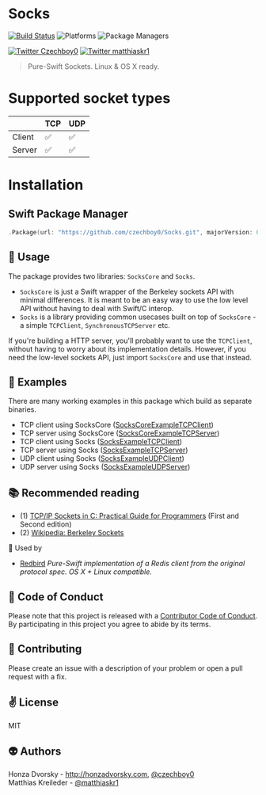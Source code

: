 # Socks

[![Build Status](https://travis-ci.org/czechboy0/Socks.svg?branch=master)](https://travis-ci.org/czechboy0/Socks)
![Platforms](https://img.shields.io/badge/platforms-Linux%20%7C%20OS%20X-blue.svg)
![Package Managers](https://img.shields.io/badge/package%20managers-swiftpm-yellow.svg)

[![Twitter Czechboy0](https://img.shields.io/badge/twitter-czechboy0-green.svg)](http://twitter.com/czechboy0)
[![Twitter matthiaskr1](https://img.shields.io/badge/twitter-matthiaskr1-green.svg)](http://twitter.com/matthiaskr1)

> Pure-Swift Sockets. Linux & OS X ready.

# Supported socket types

| | TCP | UDP |
| --- | --- | --- |
| Client | ✅ | ✅ | 
| Server | ✅ | ✅ |

# Installation

## Swift Package Manager

```swift
.Package(url: "https://github.com/czechboy0/Socks.git", majorVersion: 0, minor: 3)
```

:wrench: Usage
------------
The package provides two libraries: `SocksCore` and `Socks`.
- `SocksCore` is just a Swift wrapper of the Berkeley sockets API with minimal differences. It is meant to be an easy way to use the low level API without having to deal with Swift/C interop.
- `Socks` is a library providing common usecases built on top of `SocksCore` - a simple `TCPClient`, `SynchronousTCPServer` etc.

If you're building a HTTP server, you'll probably want to use the `TCPClient`, without having to worry about its implementation details. However, if you need the low-level sockets API, just import `SocksCore` and use that instead.

:game_die: Examples
------------
There are many working examples in this package which build as separate binaries. 
- TCP client using SocksCore ([SocksCoreExampleTCPClient](https://github.com/czechboy0/Socks/blob/master/Sources/SocksCoreExampleTCPClient/main.swift))
- TCP server using SocksCore ([SocksCoreExampleTCPServer](https://github.com/czechboy0/Socks/blob/master/Sources/SocksCoreExampleTCPServer/main.swift))
- TCP client using Socks ([SocksExampleTCPClient](https://github.com/czechboy0/Socks/blob/master/Sources/SocksExampleTCPClient/main.swift))
- TCP server using Socks ([SocksExampleTCPServer](https://github.com/czechboy0/Socks/blob/master/Sources/SocksExampleTCPServer/main.swift))
- UDP client using Socks ([SocksExampleUDPClient](https://github.com/czechboy0/Socks/blob/master/Sources/SocksExampleUDPClient/main.swift))
- UDP server using Socks ([SocksExampleUDPServer](https://github.com/czechboy0/Socks/blob/master/Sources/SocksExampleUDPServer/main.swift))

:books: Recommended reading
------------
- (1) [TCP/IP Sockets in C: Practical Guide for Programmers](http://www.e-reading.club/bookreader.php/136904/TCP%7CIP_Sockets_in_C:_Practical_Guide_for_Programmers.pdf) (First and Second edition)
- (2) [Wikipedia: Berkeley Sockets](https://en.wikipedia.org/wiki/Berkeley_sockets)

:wrench: Used by
- [Redbird](https://github.com/czechboy0/Redbird) *Pure-Swift implementation of a Redis client from the original protocol spec. OS X + Linux compatible.*

:blue_heart: Code of Conduct
------------
Please note that this project is released with a [Contributor Code of Conduct](./CODE_OF_CONDUCT.md). By participating in this project you agree to abide by its terms.

:gift_heart: Contributing
------------
Please create an issue with a description of your problem or open a pull request with a fix.

:v: License
-------
MIT

:alien: Authors
------
Honza Dvorsky - http://honzadvorsky.com, [@czechboy0](http://twitter.com/czechboy0)  
Matthias Kreileder - [@matthiaskr1](https://twitter.com/matthiaskr1) 
